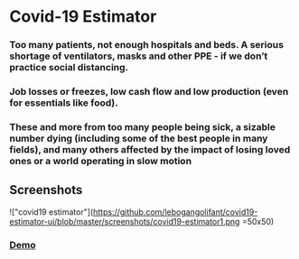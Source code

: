# Covid-19 Estimator

### Too many patients, not enough hospitals and beds. A serious shortage of ventilators, masks and other PPE - if we donʼt practice social distancing.

### Job losses or freezes, low cash flow and low production (even for essentials like food).
### These and more from too many people being sick, a sizable number dying (including some of the best people in many fields), and many others affected by the impact of losing loved ones or a world operating in slow motion


## Screenshots
!["covid19 estimator"](https://github.com/lebogangolifant/covid19-estimator-ui/blob/master/screenshots/covid19-estimator1.png =50x50)

### [Demo](https://.)
